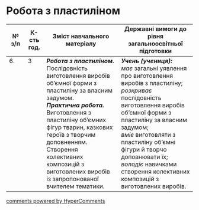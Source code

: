 <div id="hypercomments_widget" class="js-hypercomments-widget invisible"></div>

# Робота з пластиліном

<table>
  <tr>
    <td width="10%" align="center"><b>№ з/п</b></td>
    <td width="10%" align="center"><b>К-сть год.</b></td>
    <td width="40%" align="center"><b>Зміст навчального матеріалу</b></td>
    <td width="60%" align="center"><b>Державні вимоги до рівня загальноосвітньої підготовки</b></td>
  </tr>
<tbody>
  <tr>
    <td width="10%" style="vertical-align:top !important;">
6.</td>
    <td width="10%" style="vertical-align:top !important;">
3</td>
    <td width="40%" style="vertical-align:top !important;">
<b><i>Робота з пластиліном.</i></b>   Послідовність виготовлення виробів об’ємної форми з пластиліну за власним задумом.  <br>
<b><i>Практична робота.</i></b> <br>
Виготовлення з пластиліну об’ємних фігур тварин, казкових героїв з творчим доповненням.<br>
Створення колективних композицій з виготовлених виробів із запропонованої вчителем тематики.<br>
</td>
    <td width="60%" style="vertical-align:top !important;">
<i><b>Учень (учениця):</b></i><br>
<i>має</i> загальні уявлення про виготовлення виробів з пластиліну;<br>
<i>розкриває</i> послідовність виготовлення виробів об’ємної форми з пластиліну за власним задумом;<br>
<i>вміє</i> виготовляти з пластиліну об’ємні фігури й творчо доповнювати їх;<br>
<i>володіє</i> навичками створення колективних композицій з виготовлених виробів.<br>
</td>
  </tr>
</tbody>
</table>

<div class="js-hypercomments-container">
<a href="http://hypercomments.com" class="hc-link" title="comments widget">comments powered by HyperComments</a>
</div>